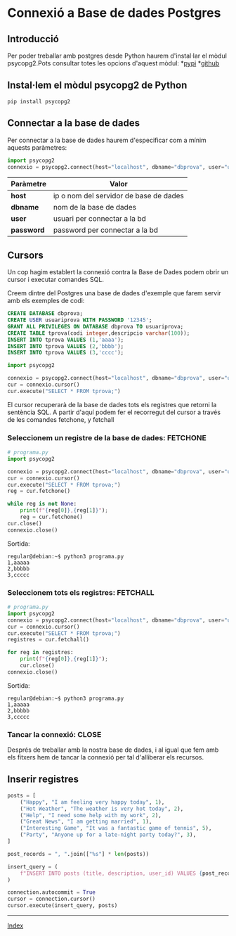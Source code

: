 # Connexió a Base de dades Postgres

## Introducció

Per poder treballar amb postgres desde Python haurem d'instal·lar el mòdul psycopg2.Pots consultar totes les opcions d'aquest mòdul:
*[pypi](https://pypi.org/project/psycopg2/)
*[github](https://github.com/psycopg/psycopg2)



## Instal·lem el mòdul psycopg2 de Python

```
pip install psycopg2
```

## Connectar a la base de dades

Per connectar a la base de dades haurem d'especificar com a mínim aquests paràmetres:

```python
import psycopg2
connexio = psycopg2.connect(host="localhost", dbname="dbprova", user="usuariprova", password="12345")  
```

|Paràmetre| Valor |
|---------|-------|
|**host**| ip o nom del servidor de base de dades|
|**dbname**| nom de la base de dades|
|**user**| usuari per connectar a la bd|
|**password**| password per connectar a la bd|

## Cursors

Un cop hagim establert la connexió contra la Base de Dades podem obrir un cursor i executar comandes SQL.


Creem dintre del Postgres una base de dades d'exemple que farem servir amb els exemples de codi:

```sql
CREATE DATABASE dbprova;  
CREATE USER usuariprova WITH PASSWORD '12345'; 
GRANT ALL PRIVILEGES ON DATABASE dbprova TO usuariprova;
CREATE TABLE tprova(codi integer,descripcio varchar(100));
INSERT INTO tprova VALUES (1,'aaaa');
INSERT INTO tprova VALUES (2,'bbbb');
INSERT INTO tprova VALUES (3,'cccc');

```


```python
import psycopg2

connexio = psycopg2.connect(host="localhost", dbname="dbprova", user="usuariprova", password="12345")  
cur = connexio.cursor()
cur.execute("SELECT * FROM tprova;")  
```

El cursor recuperarà de la base de dades tots els registres que retorni la sentència SQL. A partir d'aquí podem fer el recorregut del cursor a través de les comandes fetchone, y fetchall

### Seleccionem un registre de la base de dades: FETCHONE


```python
# programa.py
import psycopg2

connexio = psycopg2.connect(host="localhost", dbname="dbprova", user="usuariprova", password="12345")  
cur = connexio.cursor()
cur.execute("SELECT * FROM tprova;")  
reg = cur.fetchone()

while reg is not None:  
    print(f"{reg[0]},{reg[1]}");  
    reg = cur.fetchone()
cur.close()  
connexio.close()
```

Sortida:
```
regular@debian:~$ python3 programa.py
1,aaaaa  
2,bbbbb  
3,ccccc
```

### Seleccionem tots els registres: FETCHALL


```python
# programa.py
import psycopg2
connexio = psycopg2.connect(host="localhost", dbname="dbprova", user="usuariprova", password="12345")  
cur = connexio.cursor()
cur.execute("SELECT * FROM tprova;")  
registres = cur.fetchall()

for reg in registres:  
    print(f"{reg[0]},{reg[1]}");
    cur.close()  
connexio.close()
```

Sortida:
```
regular@debian:~$ python3 programa.py
1,aaaaa  
2,bbbbb  
3,ccccc
```

### Tancar la connexió: CLOSE

Després de treballar amb la nostra base de dades, i al igual que fem amb els fitxers hem de tancar la connexió per tal d'alliberar els recursos.


## Inserir registres

```python
posts = [
    ("Happy", "I am feeling very happy today", 1),
    ("Hot Weather", "The weather is very hot today", 2),
    ("Help", "I need some help with my work", 2),
    ("Great News", "I am getting married", 1),
    ("Interesting Game", "It was a fantastic game of tennis", 5),
    ("Party", "Anyone up for a late-night party today?", 3),
]

post_records = ", ".join(["%s"] * len(posts))

insert_query = (
    f"INSERT INTO posts (title, description, user_id) VALUES {post_records}"
)

connection.autocommit = True
cursor = connection.cursor()
cursor.execute(insert_query, posts)
```


***
[Index](../../../README.md)




